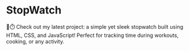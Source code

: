 # StopWatch
🚀⏱️ Check out my latest project: a simple yet sleek stopwatch built using HTML, CSS, and JavaScript! Perfect for tracking time during workouts, cooking, or any activity. 

